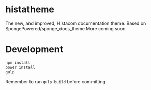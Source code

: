 # histatheme
The new, and improved, Histacom documentation theme. Based on SpongePowered/sponge_docs_theme
More coming soon.

# Development
```bash
npm install
bower install
gulp 
```

Remember to run `gulp build` before committing.
